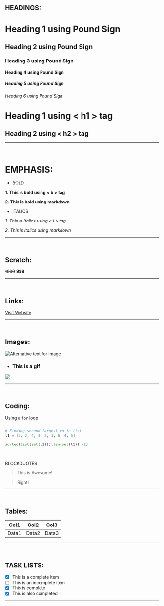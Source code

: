 ## HEADINGS:


# Heading 1 using Pound Sign

## Heading 2 using Pound Sign

### Heading 3 using Pound Sign

#### Heading 4 using Pound Sign

##### Heading 5 using Pound Sign

###### Heading 6 using Pound Sign

<h1> Heading 1 using < h1 > tag</h1>
<h2> Heading 2 using < h2 > tag</h2>

***
<br>

# EMPHASIS:

* BOLD

<b> 1. This is bold using < b > tag </b>

**2. This is bold using markdown** 

* ITALICS

<i> 1. This is Italics using < i > tag </i>

_2. This is italics using markdown_

***
<br>

## Scratch:

~~1000~~ **999**

***
<br>

## Links:

[Visit Website](https://www.linkedin.com/in/prince-rathore-9a6a96178/ "You Guessed it Right. That's me")

***
<br>

## Images:

![Alternative text for image](https://analyticsindiamag.com/wp-content/uploads/2020/10/7d744a684fe03ebc7e8de545f97739dd.jpg "This is random pic I found on google")

* ### This is a gif

![](https://media.giphy.com/media/10zxDv7Hv5RF9C/giphy.gif)

***
<br>

## Coding:

Using a `for` loop

```python

# Finding second largest no in list
l1 = [3, 2, 4, 1, 2, 1, 6, 4, 5]

sorted(list(set(l1)))[len(set(l1)) -2]

```
<br>

BLOCKQUOTES

>This is Awesome!

>Right!

***
<br>

## Tables:

| Col1 | Col2 | Col3 |
|---   |---  |---    |
|Data1 |Data2|Data3|

***
<br>

## TASK LISTS:

- [x] This is a complete item
- [ ] This is an incomplete item
- [x] This is complete
- [x] This is also completed

***
<br>